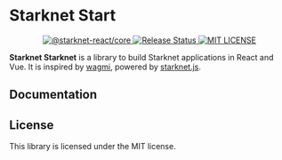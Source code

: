 # Starknet Start

<p align="center">
  <a href="https://www.npmjs.com/package/@starknet-react/core">
    <img alt="@starknet-react/core" src="https://img.shields.io/npm/v/@starknet-react/core">
  </a>
  <a href="https://github.com/starknet-start/starknet-start/actions/workflows/release.yml">
    <img alt="Release Status" src="https://img.shields.io/github/actions/workflow/status/starknet-start/starknet-start/build.yml">
  </a>
  <a href="https://www.github.com/starknet-start/starknet-start">
    <img alt="MIT LICENSE" src="https://img.shields.io/github/license/starknet-start/starknet-start">
  </a>
</p>

**Starknet Starknet** is a library to build Starknet applications in React and Vue. It is inspired by
[wagmi](https://github.com/tmm/wagmi), powered by [starknet.js](https://github.com/0xs34n/starknet.js).

## Documentation


## License

This library is licensed under the MIT license.
